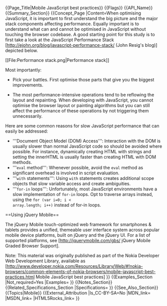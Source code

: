 {{Page_Title|Mobile JavaScript best practices}}
{{Flags}}
{{API_Name}}
{{Summary_Section}}
{{Concept_Page
|Content=When optimising JavaScript, it is important to first understand the big picture and the major stack components affecting performance. Equally important is to understand what can and cannot be optimised in JavaScript without touching the browser codebase. A good starting point for this study is to first take a look at the JavaScript Performance Stack [http://ejohn.org/blog/javascript-performance-stack/ (John Resig's blog)] depicted below.

[[File:Performance stack.png|Performance stack]]

Most importantly:

* Pick your battles. First optimise those parts that give you the biggest improvements.

* The most performance-intensive operations tend to be reflowing the layout and repainting. When developing with JavaScript, you cannot optimise the browser layout or painting algorithms but you can still affect the performance of these operations by not triggering them unnecessarily. <!-- A real-life example of Internet Explorer 8 reveals that layout and rendering tasks are the most time-consuming on this browser — see [http://yuiblog.com/blog/2008/12/23/video-crockford-performance/ Yahoo UI blog webcast of Douglas Crockford, "Ajax Performance"] at about –20:00 on the video counter) -->

Here are some common reasons for slow JavaScript performance that can easily be addressed:

* '''Document Object Model (DOM) Access''': Interaction with the DOM is usually slower than normal JavaScript code so should be avoided where possible. For instance, dynamically creating HTML with strings and setting the innerHTML is usually faster than creating HTML with DOM methods.
* '''<code>eval</code> method''': Whenever possible, avoid the <code>eval</code> method as significant overhead is involved in script evaluation.
* '''<code>with</code> statements''': Using <code>with</code> statements creates additional scope objects that slow variable access and create ambiguities.
* '''<code>for-in</code> loops''': Unfortunately, most JavaScript environments have a slow implementation of <code>for-in</code> loops. Opt to traverse arrays instead, using the <code>for (var i=0; i &lt; array.length; i++)</code> instead of for-in loops.

==Using jQuery Mobile==

The jQuery Mobile touch-optimized web framework for smartphones & tablets provides a unified, themeable user interface system across popular mobile device platforms, built on jQuery and the jQuery UI. For a list of supported platforms, see [http://jquerymobile.com/gbs/ jQuery Mobile Graded Browser Support].

Note: This material was originally published as part of the Nokia Developer Web Development Library, available as [http://www.developer.nokia.com/Resources/Library/Web/#!nokia-browsers/common-elements-of-nokia-browsers/mobile-javascript-best-practices.html Mobile JavaScript best practices]
}}
{{Examples_Section
|Not_required=Yes
|Examples=
}}
{{Notes_Section}}
{{Related_Specifications_Section
|Specifications=
}}
{{See_Also_Section}}
{{Topics|Mobile}}
{{External_Attribution
|Is_CC-BY-SA=No
|MDN_link=
|MSDN_link=
|HTML5Rocks_link=
}}